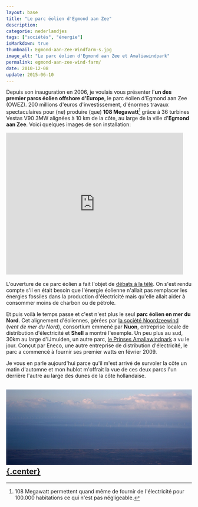 ```yaml
---
layout: base
title: "Le parc éolien d'Egmond aan Zee"
description: 
categorie: nederlandjes
tags: ["sociétés", "énergie"]
isMarkdown: true
thumbnail: Egmond-aan-Zee-Windfarm-s.jpg
image_alt: "Le parc éolien d'Egmond aan Zee et Amaliawindpark"
permalink: egmond-aan-zee-wind-farm/
date: 2010-12-08
update: 2015-06-10
---
```




Depuis son inauguration en 2006, je voulais vous présenter l'**un des premier parcs éolien offshore d'Europe**, le parc éolien d'Egmond aan Zee (OWEZ). 200 millions d'euros d'investissement, d'énormes travaux spectaculaires pour (ne) produire (que) **108 Megawatt**[^1] grâce à 36 turbines Vestas V90 3MW alignées à 10 km de la côte, au large de la ville d'**Egmond aan Zee**. Voici quelques images de son installation: 

<!-- HTML -->
<div class="flex flex-col items-center">
<object width="480" height="385"><param name="movie" value="http://www.youtube.com/v/JJ3glbhLBYM?fs=1&amp;hl=en_US&amp;color1=0xe1600f&amp;color2=0xfebd01"></param><param name="allowFullScreen" value="true"></param><param name="allowscriptaccess" value="always"></param><embed src="http://www.youtube.com/v/JJ3glbhLBYM?fs=1&amp;hl=en_US&amp;color1=0xe1600f&amp;color2=0xfebd01" type="application/x-shockwave-flash" allowscriptaccess="always" allowfullscreen="true" width="480" height="385"></embed></object>
</div>
<!-- / HTML -->

L'ouverture de ce parc éolien a fait l'objet de [débats à la télé](http://nos.nl/artikel/94088-bedrijven-willen-windmolenpark-in-noordzee.html). On s'est rendu compte s'il en était besoin que l'énergie éolienne n'allait pas remplacer les énergies fossiles dans la production d'électricité mais qu'elle allait aider à consommer moins de charbon ou de pétrole. 

Et puis voilà le temps passe et c'est n'est plus le seul **parc éolien en mer du Nord**. Cet alignement d'éoliennes, gérées par [la société Noordzeewind](http://www.noordzeewind.nl/) (*vent de mer du Nord*), consortium emmené par **Nuon**, entreprise locale de distribution d'électricité et **Shell** a montré l'exemple. Un peu plus au sud, 30km au large d'IJmuiden, un autre parc, [le Prinses Amaliawindpark](http://www.prinsesamaliawindpark.eu/nl/windpark.asp) a vu le jour. Conçut par Eneco, une autre entreprise de distribution d'électricité, le parc a commencé à fournir ses premier watts en février 2009.

Je vous en parle aujourd'hui parce qu'il m'est arrivé de survoler la côte un matin d'automne et mon hublot m'offrait la vue de ces deux parcs l'un derrière l'autre au large des dunes de la côte hollandaise.

[![Le parc éolien d'Egmond aan Zee et Amaliawindpark](Egmond-aan-Zee-Windfarm-s.jpg){.center}](http://commons.wikimedia.org/wiki/File:Egmond-aan-Zee-Windfarm.jpg)
---
[^1]: 108 Megawatt permettent quand même de fournir de l'électricité pour 100.000 habitations ce qui n'est pas négligeable.
<!-- post notes:
http://www.energieportal.nl/Nieuws/Windenergie/Eerste-windmolens-Offshore-Windpark-Egmond-aan-Zee-geplaatst-806.html
http://www.power-technology.com/projects/egmond/ 
http://therbelot.free.fr/monde/NL_eolien.html 
http://www.noordzeewind.nl/
http://nos.nl/artikel/94088-bedrijven-willen-windmolenpark-in-noordzee.html 
http://www.nuon.com/nl/het-bedrijf/innovatieve-projecten/noordzeewind.jsp 

NOPE DEMENTI:
Mais l'histoire ne s'arrête pas là, encore plus au sud, un nouveau parc éolien a été construit. Comme [nous le rappelle les bulletins électroniques|  http://www.bulletins-electroniques.com/actualites/50781.htm], ce parc, implanté à 30 km des cotes de __Scheveningen__ dans la commune de La Haye aura une capacité de production d'énergie électrique de 300 MW, trois fois plus importante que le parc d'Egmond aan Zee. Commencés en 2007, les travaux d'installation devraient se terminer en 2011. 
À cette date, la production électrique des Pays-Bas en mer dépassera les 500 MW. Soit la moitié de la production d'une bonne grosse centrale au gaz ou charbon qui fume à la périphérie de nos villes.
--->
